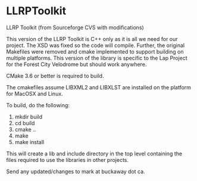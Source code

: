 # LLRPToolkit
LLRP Toolkit (from Sourceforge CVS with modifications)

This version of the LLRP Toolkit is C++ only as it is all we need for our project. The XSD was fixed so the
code will compile. Further, the original Makefiles were removed and cmake implemented to support building on
multiple platforms. This version of the library is specific to the Lap Project for the Forest City Velodrome
but should work anywhere.

CMake 3.6 or better is required to build.

The cmakefiles assume LIBXML2 and LIBXLST are installed on the platform for MacOSX and Linux.

To build, do the following:
1) mkdir build
2) cd build
3) cmake ..
4) make
5) make install

This will create a lib and include directory in the top level containing the files required to use the
libraries in other projects.

Send any updated/changes to mark at buckaway dot ca.

